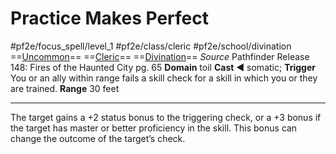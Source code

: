# Practice Makes Perfect
#pf2e/focus_spell/level_1 #pf2e/class/cleric #pf2e/school/divination 
==[Uncommon](Uncommon.md)== ==[Cleric](Cleric.md)== ==[Divination](Divination.md)==
*Source* Pathfinder Release 148: Fires of the Haunted City pg. 65
**Domain** toil
**Cast** ◄ somatic; **Trigger** You or an ally within range fails a skill check for a skill in which you or they are trained.
**Range** 30 feet

---
The target gains a +2 status bonus to the triggering check, or a +3 bonus if the target has master or better proficiency in the skill. This bonus can change the outcome of the target’s check.